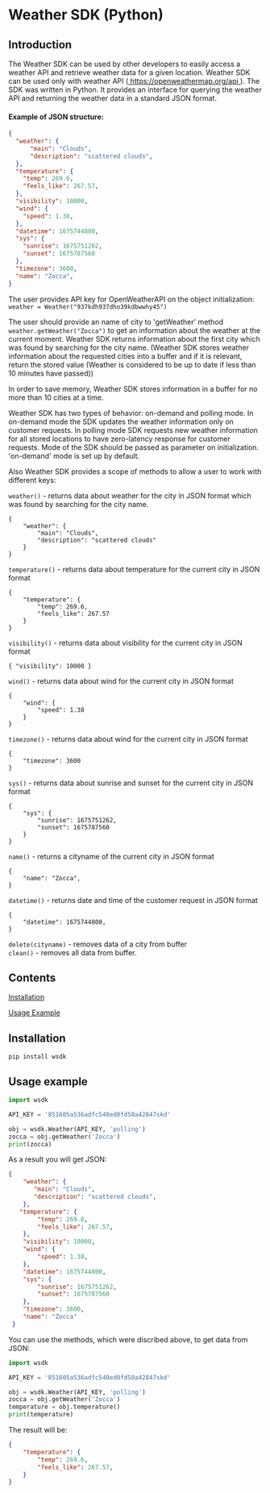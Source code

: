<h1>Weather SDK (Python)</h1>

<h2>Introduction</h2>

<p>
    The Weather SDK can be used by other developers to easily access a weather API and retrieve weather data for a given location. Weather SDK can be used only with weather API (<a href="https://openweathermap.org/api"> https://openweathermap.org/api </a>).
    The SDK was written in Python. It provides an interface for querying the weather API and returning the weather data in a standard JSON format. 
</p>
<h4>Example of JSON structure:</h4>

 ```json
{
   "weather": {
       "main": "Clouds",
       "description": "scattered clouds",
   },
   "temperature": {
     "temp": 269.6,
     "feels_like": 267.57,
   },
   "visibility": 10000,
   "wind": {
     "speed": 1.38,
   },
   "datetime": 1675744800,
   "sys": {
     "sunrise": 1675751262,
     "sunset": 1675787560
   },
   "timezone": 3600,
   "name": "Zocca",
 }
 ```
 <p>
    The user provides API key for OpenWeatherAPI on the object initialization: <code>weather = Weather("937kdh937dho39kdbwwhy45")</code>
 </p>
 <p>
    The user should provide an name of city to 'getWeather' method <code>weather.getWeather("Zocca")</code> to get an information about the weather at the current moment. Weather SDK returns information about the first city which was found by searching for the city name. (Weather SDK stores weather information about the requested cities into a buffer and if it is relevant, return the stored value (Weather is considered to be up to date if less than 10 minutes have passed))
 </p>
 <p>
    In order to save memory, Weather SDK stores information in a buffer for no more than 10 cities at a time.
 </p>
 <p>
     Weather SDK has two types of behavior: on-demand and polling mode. In on-demand mode the SDK updates the weather information only on customer requests. In polling mode SDK requests new weather information for all stored locations to have zero-latency response for customer requests. Mode of the SDK should be passed as parameter on initialization. 'on-demand' mode is set up by default.
 </p>
 <p>
    Also Weather SDK provides a scope of methods to allow a user to work with different keys:
 </p>
<div><code>weather()</code> - returns data about weather for the city in JSON format which was found by searching for the city name. 
<p><code>{
    "weather": {
        "main": "Clouds",
        "description": "scattered clouds"
    }
}</code></p>
</div>

<div><code>temperature()</code> - returns data about temperature for the current city in JSON format 
<p><code>{
    "temperature": {
        "temp": 269.6,
        "feels_like": 267.57
    }
}</code></p>
</div>
<div>

<code>visibility()</code> - returns data about visibility for the current city in JSON format 

<code>{ "visibility": 10000 }</code>
</div>
<div>
<code>wind()</code> - returns data about wind for the current city in JSON format 
<p><code>{
    "wind": {
        "speed": 1.38
    } 
}</code></p>
</div>
<div>
<code>timezone()</code> - returns data about wind for the current city in JSON format
<p><code>{
    "timezone": 3600
}</code></p>
</div>
<div>
<code>sys()</code> - returns data about sunrise and sunset for the current city in JSON format
<p><code>{
    "sys": {
        "sunrise": 1675751262,
        "sunset": 1675787560
    }
}</code></p>
</div>
<div>
<code>name()</code> - returns a cityname of the current city in JSON format
<p><code>{
    "name": "Zocca",
}</code></p>
</div>
<div>
<code>datetime()</code> - returns date and time of the customer request in JSON format
<p><code>{
    "datetime": 1675744800,
}</code></p>
</div>
<div>
<code>delete(cityname)</code> - removes data of a city from buffer
</div>
<div>
<code>clean()</code> - removes all data from buffer.
</div>
    
</p>

<div>
<h2>Contents</h2>

[Installation](#Installation)

[Usage Example](#UsageExample)

</div>

<h2>
<a name="Installation"></a>Installation
</h2>

`` pip install wsdk ``
<h2>
<a name="UsageExample"></a>Usage example
</h2>

```python
import wsdk

API_KEY = '851605a536adfc540ed0fd50a42847skd'

obj = wsdk.Weather(API_KEY, 'polling')
zocca = obj.getWeather('Zocca')
print(zocca)
```
<p> 
As a result you will get JSON:
</p>

```json
{
    "weather": {
       "main": "Clouds",
       "description": "scattered clouds",
    },
   "temperature": {
        "temp": 269.6,
        "feels_like": 267.57,
    },
    "visibility": 10000,
    "wind": {
        "speed": 1.38,
    },
    "datetime": 1675744800,
    "sys": {
        "sunrise": 1675751262,
        "sunset": 1675787560
    },
    "timezone": 3600,
    "name": "Zocca"
 }
```
<p>
    You can use the methods, which were discribed above, to get data from JSON:
</p>

```python
import wsdk

API_KEY = '851605a536adfc540ed0fd50a42847skd'

obj = wsdk.Weather(API_KEY, 'polling')
zocca = obj.getWeather('Zocca')
temperature = obj.temperature()
print(temperature)
```
<p>The result will be: </p>

```json
{
    "temperature": {
        "temp": 269.6,
        "feels_like": 267.57,
    }
}
```